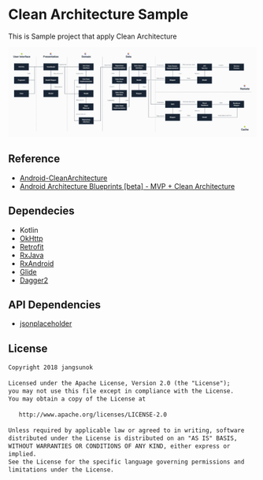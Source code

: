 # Clean Architecture Sample

This is Sample project that apply Clean Architecture

![](static/structure.png)


## Reference
- [Android-CleanArchitecture](https://github.com/android10/Android-CleanArchitecture/tree/master/domain/src/main/java/com/fernandocejas/android10/sample/domain)
- [Android Architecture Blueprints [beta] - MVP + Clean Architecture](https://github.com/googlesamples/android-architecture/tree/todo-mvp-clean)


## Dependecies

- Kotlin
- [OkHttp](http://square.github.io/okhttp/)
- [Retrofit](http://square.github.io/retrofit/)
- [RxJava](https://github.com/ReactiveX/RxJava)
- [RxAndroid](https://github.com/ReactiveX/RxAndroid)
- [Glide](https://github.com/bumptech/glide)
- [Dagger2](https://github.com/google/dagger)


## API Dependencies
- [jsonplaceholder](https://jsonplaceholder.typicode.com/)


## License

```
Copyright 2018 jangsunok

Licensed under the Apache License, Version 2.0 (the "License");
you may not use this file except in compliance with the License.
You may obtain a copy of the License at

   http://www.apache.org/licenses/LICENSE-2.0

Unless required by applicable law or agreed to in writing, software
distributed under the License is distributed on an "AS IS" BASIS,
WITHOUT WARRANTIES OR CONDITIONS OF ANY KIND, either express or implied.
See the License for the specific language governing permissions and
limitations under the License.
